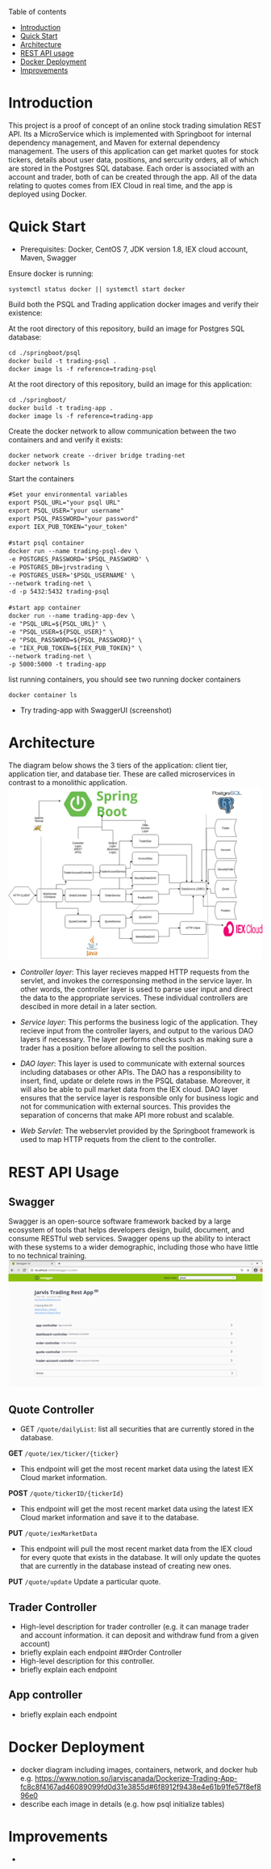 Table of contents
* [Introduction](#introduction)
* [Quick Start](#quick-start)
* [Architecture](#architecture)
* [REST API usage](#rest-api-usage)
* [Docker Deployment](#docker-deployment)
* [Improvements](#improvements)

# Introduction
This project is a proof of concept of an online stock trading simulation REST API. Its a MicroService which is implemented with Springboot for internal dependency management, and Maven for 
external dependency management. The users of this application can get market quotes for stock tickers, details about user data, 
positions, and sercurity orders, all of which are stored in the Postgres SQL database. Each order is associated with an account and 
trader, both of can be created through the app. All of the data relating to quotes comes from IEX Cloud in real time, and the app
is deployed using Docker. 

# Quick Start
- Prerequisites: Docker, CentOS 7, JDK version 1.8, IEX cloud account, Maven, Swagger

Ensure docker is running:
```
systemctl status docker || systemctl start docker
```


Build both the PSQL and Trading application docker images and verify their existence:


At the root directory of this repository, build an image for Postgres SQL database:
```
cd ./springboot/psql 
docker build -t trading-psql .
docker image ls -f reference=trading-psql
```
At the root directory of this repository,  build an image for this application:
```
cd ./springboot/
docker build -t trading-app . 
docker image ls -f reference=trading-app
```

Create the docker network to allow communication between the two containers and and verify it exists:

```
docker network create --driver bridge trading-net
docker network ls
```
Start the containers
```
#Set your environmental variables
export PSQL_URL="your psql URL"
export PSQL_USER="your username"
export PSQL_PASSWORD="your password"
export IEX_PUB_TOKEN="your_token"

#start psql container
docker run --name trading-psql-dev \
-e POSTGRES_PASSWORD='$PSQL_PASSWORD' \
-e POSTGRES_DB=jrvstrading \
-e POSTGRES_USER='$PSQL_USERNAME' \
--network trading-net \
-d -p 5432:5432 trading-psql

#start app container
docker run --name trading-app-dev \
-e "PSQL_URL=${PSQL_URL}" \
-e "PSQL_USER=${PSQL_USER}" \
-e "PSQL_PASSWORD=${PSQL_PASSWORD}" \
-e "IEX_PUB_TOKEN=${IEX_PUB_TOKEN}" \
--network trading-net \
-p 5000:5000 -t trading-app
```
list running containers, you should see two running docker containers
```
docker container ls
```
- Try trading-app with SwaggerUI (screenshot)

# Architecture
The diagram below shows the 3 tiers of the application: client tier, application tier, and database tier. These are called microservices in contrast to a monolithic application.
![Diagram](diagram.png)

  - *Controller layer*: This layer recieves mapped HTTP requests from the servlet, and invokes the corresponsing method in the service layer. In other words, the controller layer is used to parse user input and direct the data to the appropriate services. These individual controllers are descibed in more detail in a later section.
  
  - *Service layer*: This performs the business logic of the application. They recieve input from the controller layers, and output to the various DAO layers if necessary. The layer performs checks such as making sure a trader has a position before allowing to sell the position.
 
   - *DAO layer*: This layer is used to communicate with external sources including databases or other APIs. The DAO has a  responsibility to insert, find, update or delete rows in the PSQL database. Moreover, it will also be able to pull market data from the IEX cloud. DAO layer ensures that the service layer is responsible only for business logic and not for communication with external sources. This provides the separation of concerns that make API more robust and scalable.
   
  - *Web Servlet*: The webservlet provided by the Springboot framework is used to map HTTP requets from the client to the controller.


# REST API Usage
## Swagger
Swagger is an open-source software framework backed by a large ecosystem of tools that helps developers design, build, document, and consume RESTful web services. Swagger opens up the ability to interact with these systems to a wider demographic, including those who have little to no technical training. 
![Diagram](swaggerscreenshot.png)

## Quote Controller

  - GET `/quote/dailyList`: list all securities that are currently stored in the database. 
  
__GET__ `/quote/iex/ticker/{ticker}`
- This endpoint will get the most recent market data using the latest IEX Cloud market information.

__POST__ `/quote/tickerID/{tickerId}`
- This endpoint will get the most recent market data using the latest IEX Cloud market information and save it to the database.

__PUT__ `/quote/iexMarketData`
- This endpoint will pull the most recent market data from the IEX cloud for every quote that exists in the database. It will only update the quotes that are currently in the database instead of creating new ones.

__PUT__ `/quote/update` Update a particular quote.

## Trader Controller
- High-level description for trader controller (e.g. it can manage trader and account information. it can deposit and withdraw fund from a given account)
- briefly explain each endpoint
##Order Controller
- High-level description for this controller.
- briefly explain each endpoint
## App controller
- briefly explain each endpoint


# Docker Deployment
- docker diagram including images, containers, network, and docker hub
e.g. https://www.notion.so/jarviscanada/Dockerize-Trading-App-fc8c8f4167ad46089099fd0d31e3855d#6f8912f9438e4e61b91fe57f8ef896e0
- describe each image in details (e.g. how psql initialize tables)

# Improvements
-
